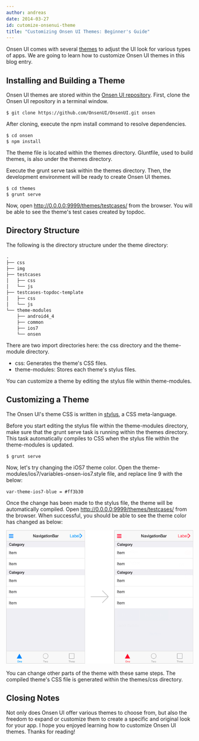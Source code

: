 ```yaml
---
author: andreas
date: 2014-03-27
id: cutomize-onsenui-theme
title: "Customizing Onsen UI Themes: Beginner's Guide"
---
```

Onsen UI comes with several <a href="http://onsenui.io/themes/">themes</a> to adjust the UI look for various types of apps.
We are going to learn how to customize Onsen UI themes in this blog entry.


Installing and Building a Theme
----

Onsen UI themes are stored within the <a href="https://github.com/OnsenUI/OnsenUI">Onsen UI repository</a>. First, clone the Onsen UI repository in a terminal window.

    $ git clone https://github.com/OnsenUI/OnsenUI.git onsen

After cloning, execute the npm install command to resolve dependencies.

    $ cd onsen
    $ npm install

The theme file is located within the themes directory. Gluntfile, used to build themes, is also under the themes directory.

Execute the grunt serve task within the themes directory. Then, the development environment will be ready to create Onsen UI themes.

    $ cd themes
    $ grunt serve

Now, open http://0.0.0.0:9999/themes/testcases/ from the browser. You will be able to see the theme's test cases created by topdoc.


Directory Structure
----

The following is the directory structure under the theme directory:

    .
    ├── css
    ├── img
    ├── testcases
    │   ├── css
    │   └── js
    ├── testcases-topdoc-template
    │   ├── css
    │   └── js
    └── theme-modules
        ├── android4_4
        ├── common
        ├── ios7
        └── onsen

There are two import directories here: the css directory and the theme-module directory. 

 * css: Generates the theme's CSS files.
 * theme-modules: Stores each theme's stylus files.

You can customize a theme by editing the stylus file within theme-modules.


Customizing a Theme
----

The Onsen UI's theme CSS is written in <a href="http://learnboost.github.io/stylus/">stylus</a>, a CSS meta-language.

Before you start editing the stylus file within the theme-modules directory, make sure that the grunt serve task is running within the themes directory. This task automatically compiles to CSS when the stylus file within the theme-modules is updated.

    $ grunt serve

Now, let's try changing the iOS7 theme color. Open the theme-modules/ios7/variables-onsen-ios7.style file, and replace line 9 with the below:

    var-theme-ios7-blue = #ff3b30

Once the change has been made to the stylus file, the theme will be automatically compiled. Open http://0.0.0.0:9999/themes/testcases/ from the browser. When successful, you should be able to see the theme color has changed as below:

![customize](/blog/content/images/2014/Apr/theme-2.png)

You can change other parts of the theme with these same steps. The compiled theme's CSS file is generated within the themes/css directory.


Closing Notes
----

Not only does Onsen UI offer various themes to choose from, but also the freedom to expand or customize them to create a specific and original look for your app. I hope you enjoyed learning how to customize Onsen UI themes. Thanks for reading!
